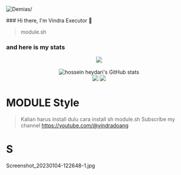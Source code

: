 <p align=left> <img src=https://komarev.com/ghpvc/?username=vindraid alt=Demias/> </p>
### Hi there, I'm Vindra Executor  👋

> module.sh


### and here is my stats
<p align="center"><img src="https://www.codewars.com/users/Vindra/badges/large"/><br /><br />
  <img src="https://github-readme-stats.vercel.app/api?username=Vindra&show_icons=true&include_all_commits=true&theme=monokai" alt="hossein heydari's GitHub stats" /><br />
  <img src="https://github-readme-streak-stats.herokuapp.com/?user=Vindra&theme=monokai"/>
  <img src="https://github-readme-stats.vercel.app/api/top-langs/?username=Vindra&layout=compact&theme=monokai&langs_count=12"/><br />
</p>

<!--
**Vindra/Vindra** is a ✨ _special_ ✨ repository because its `README.md` (this file) appears on your GitHub profile.

Here are some ideas to get you started:

- 🔭 I’m currently working on ...
- 🌱 I’m currently learning ...
- 👯 I’m looking to collaborate on ...
- 🤔 I’m looking for help with ...
- 💬 Ask me about ...
- 📫 How to reach me: ...
- 😄 Pronouns: ...
- ⚡ Fun fact: ...
-->

# MODULE Style
> Kalian harus install dulu cara install sh module.sh
> Subscribe my channel
> https://youtube.com/@vindradoang

# S
Screenshot_20230104-122648-1.jpg
